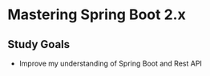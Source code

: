 # Mastering Spring Boot 2.x

## Study Goals

- Improve my understanding of Spring Boot and Rest API
